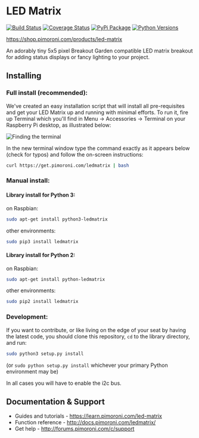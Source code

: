 # LED Matrix

[![Build Status](https://travis-ci.com/pimoroni/led-matrix.svg?branch=master)](https://travis-ci.com/pimoroni/led-matrix)
[![Coverage Status](https://coveralls.io/repos/github/pimoroni/led-matrix/badge.svg?branch=master)](https://coveralls.io/github/pimoroni/led-matrix?branch=master)
[![PyPi Package](https://img.shields.io/pypi/v/ledmatrix.svg)](https://pypi.python.org/pypi/ledmatrix)
[![Python Versions](https://img.shields.io/pypi/pyversions/ledmatrix.svg)](https://pypi.python.org/pypi/ledmatrix)

https://shop.pimoroni.com/products/led-matrix

An adorably tiny 5x5 pixel Breakout Garden compatible LED matrix breakout for adding status displays or fancy lighting to your project.

## Installing

### Full install (recommended):

We've created an easy installation script that will install all pre-requisites and get your LED Matrix
up and running with minimal efforts. To run it, fire up Terminal which you'll find in Menu -> Accessories -> Terminal
on your Raspberry Pi desktop, as illustrated below:

![Finding the terminal](http://get.pimoroni.com/resources/github-repo-terminal.png)

In the new terminal window type the command exactly as it appears below (check for typos) and follow the on-screen instructions:

```bash
curl https://get.pimoroni.com/ledmatrix | bash
```

### Manual install:

#### Library install for Python 3:

on Raspbian:

```bash
sudo apt-get install python3-ledmatrix
```

other environments: 

```bash
sudo pip3 install ledmatrix
```

#### Library install for Python 2:

on Raspbian:

```bash
sudo apt-get install python-ledmatrix
```

other environments: 

```bash
sudo pip2 install ledmatrix
```

### Development:

If you want to contribute, or like living on the edge of your seat by having the latest code, you should clone this repository, `cd` to the library directory, and run:

```bash
sudo python3 setup.py install
```
(or `sudo python setup.py install` whichever your primary Python environment may be)

In all cases you will have to enable the i2c bus.

## Documentation & Support

* Guides and tutorials - https://learn.pimoroni.com/led-matrix
* Function reference - http://docs.pimoroni.com/ledmatrix/
* Get help - http://forums.pimoroni.com/c/support
